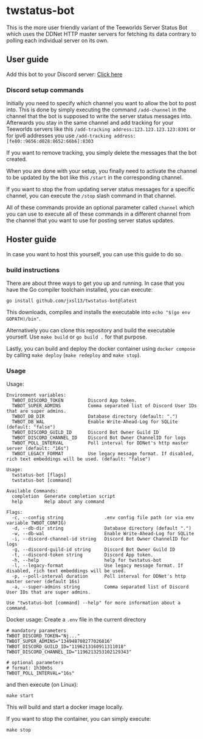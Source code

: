 # twstatus-bot

This is the more user friendly variant of the Teeworlds Server Status Bot which uses the DDNet HTTP master servers for fetching its data contrary to polling each individual server on its own.

## User guide

Add this bot to your Discord server: [Click here](https://discord.com/api/oauth2/authorize?client_id=628902630617513985&permissions=28582403894353&scope=bot)

### Discord setup commands
Initially you need to specify which channel you want to allow the bot to post into.
This is done by simply executing the command `/add-channel` in the channel that the bot is supposed to write the server status messages into.
Afterwards you stay in the same channel and add tracking for your Teeworlds servers like this `/add-tracking address:123.123.123.123:8301` or for ipv6 addresses you use `/add-tracking address:[fe80::9656:d028:8652:66b6]:8303`

If you want to remove tracking, you simply delete the messages that the bot created.

When you are done with your setup, you finally need to activate the channel to be updated by the bot like this `/start` in the corresponding channel.

If you want to stop the from updating server status messages for a specific channel, you can execute the `/stop` slash command in that channel.

All of these commands provide an optional parameter called `channel` which you can use to execute all of these commands in a different channel from the channel that you want to use for posting server status updates.


## Hoster guide
In case you want to host this yourself, you can use this guide to do so.

### build instructions

There are about three ways to get you up and running.
In case that you have the Go compiler toolchain installed, you can execute:
```shell
go install github.com/jxsl13/twstatus-bot@latest
```
This downloads, compiles and installs the executable into `echo "$(go env GOPATH)/bin"`.

Alternatively you can clone this repository and build the executable yourself.
Use `make build` or `go build .` for that purpose.

Lastly, you can build and deploy the docker container using `docker compose` by calling `make deploy` (`make redeploy` and `make stop`).

### Usage
Usage:
```
Environment variables:
  TWBOT_DISCORD_TOKEN         Discord App token.
  TWBOT_SUPER_ADMINS          Comma separated list of Discord User IDs that are super admins.
  TWBOT_DB_DIR                Database directory (default: ".")
  TWBOT_DB_WAL                Enable Write-Ahead-Log for SQLite (default: "false")
  TWBOT_DISCORD_GUILD_ID      Discord Bot Owner Guild ID
  TWBOT_DISCORD_CHANNEL_ID    Discord Bot Owner ChannelID for logs
  TWBOT_POLL_INTERVAL         Poll interval for DDNet's http master server (default: "16s")
  TWBOT_LEGACY_FORMAT         Use legacy message format. If disabled, rich text embeddings will be used. (default: "false")

Usage:
  twstatus-bot [flags]
  twstatus-bot [command]

Available Commands:
  completion  Generate completion script
  help        Help about any command

Flags:
  -c, --config string               .env config file path (or via env variable TWBOT_CONFIG)
  -d, --db-dir string               Database directory (default ".")
  -w, --db-wal                      Enable Write-Ahead-Log for SQLite
  -i, --discord-channel-id string   Discord Bot Owner ChannelID for logs
  -g, --discord-guild-id string     Discord Bot Owner Guild ID
  -t, --discord-token string        Discord App token.
  -h, --help                        help for twstatus-bot
  -l, --legacy-format               Use legacy message format. If disabled, rich text embeddings will be used.
  -p, --poll-interval duration      Poll interval for DDNet's http master server (default 16s)
  -a, --super-admins string         Comma separated list of Discord User IDs that are super admins.

Use "twstatus-bot [command] --help" for more information about a command.
```

Docker usage:
Create a `.env` file in the current directory
```shell
# mandatory parameters
TWBOT_DISCORD_TOKEN="Nj..."
TWBOT_SUPER_ADMINS="134948708277026816"
TWBOT_DISCORD_GUILD_ID="1196213160911311018"
TWBOT_DISCORD_CHANNEL_ID="1196213253102129343"

# optional parameters
# format: 1h30m5s
TWBOT_POLL_INTERVAL="16s"
```

and then execute (on Linux):
```shell
make start
```

This will build and start a docker image locally.


If you want to stop the container, you can simply execute:
```shell
make stop
```